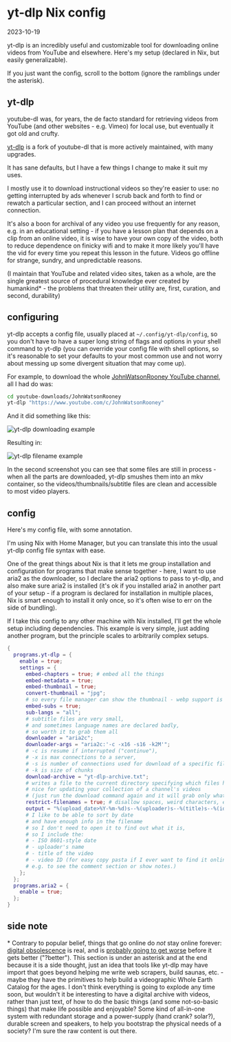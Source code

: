 # yt-dlp Nix config

<time id="post-date">2023-10-19</time>

<p id="post-excerpt">
yt-dlp is an incredibly useful and customizable tool 
for downloading online videos
from YouTube and elsewhere.
Here's my setup 
(declared in Nix, but easily generalizable).</p>

If you just want the config, scroll to the bottom
(ignore the ramblings under the asterisk).

## yt-dlp

youtube-dl was, for years, the de facto standard 
for retrieving videos from YouTube 
(and other websites - e.g. Vimeo) for local use, 
but eventually it got old and crufty.

[yt-dlp](https://github.com/yt-dlp/yt-dlp) is a fork of youtube-dl 
that is more actively maintained,
with many upgrades.

It has sane defaults, but I have a few things I change to make it suit my uses.

I mostly use it to download instructional videos so they're easier to use:
no getting interrupted by ads 
whenever I scrub back and forth to find or rewatch a particular section,
and I can proceed without an internet connection.

It's also a boon for archival of any video you use frequently for any reason,
e.g. in an educational setting - 
if you have a lesson plan that depends on a clip from an online video,
it is wise to have your own copy of the video,
both to reduce dependence on finicky wifi
and to make it more likely you'll have the vid
for every time you repeat this lesson in the future.
Videos go offline for strange, sundry, and unpredictable reasons.

(I maintain that YouTube and related video sites, 
taken as a whole,
are the single greatest source of procedural knowledge 
ever created by humankind\* -
the problems that threaten their utility are,
first, curation, and second, durability)


## configuring

yt-dlp accepts a config file, 
usually placed at `~/.config/yt-dlp/config`,
so you don't have to have a super long string of flags and options 
in your shell command to yt-dlp
(you can override your config file with shell options, 
so it's reasonable to set your defaults to your most common use 
and not worry about messing up some divergent situation that may come up).

For example, 
to download the whole 
[JohnWatsonRooney YouTube channel](https://www.youtube.com/c/JohnWatsonRooney), 
all I had do was:

```sh
cd youtube-downloads/JohnWatsonRooney
yt-dlp "https://www.youtube.com/c/JohnWatsonRooney"
```

And it did something like this:

![yt-dlp downloading example](/images/yt-dlp-downloading-example.png)

Resulting in:

![yt-dlp filename example](/images/yt-dlp-filename-example.jpg)

In the second screenshot you can see that some files are still in process -
when all the parts are downloaded,
yt-dlp smushes them into an mkv container,
so the videos/thumbnails/subtitle files are clean and accessible to most video players.

## config

Here's my config file, with some annotation.

I'm using Nix with Home Manager,
but you can translate this into the usual yt-dlp config file syntax with ease.

One of the great things about Nix 
is that it lets me group installation and configuration 
for programs that make sense together -
here, I want to use aria2 as the downloader,
so I declare the aria2 options to pass to yt-dlp,
and also make sure aria2 is installed 
(it's ok if you installed aria2 in another part of your setup - 
if a program is declared for installation in multiple places,
Nix is smart enough to install it only once,
so it's often wise to err on the side of bundling).

If I take this config to any other machine with Nix installed,
I'll get the whole setup including dependencies.
This example is very simple, just adding another program,
but the principle scales to arbitrarily complex setups.

```nix
{
  programs.yt-dlp = {
    enable = true;
    settings = {
      embed-chapters = true; # embed all the things
      embed-metadata = true;
      embed-thumbnail = true;
      convert-thumbnail = "jpg"; 
      # so every file manager can show the thumbnail - webp support is not quite universal
      embed-subs = true;
      sub-langs = "all"; 
      # subtitle files are very small, 
      # and sometimes language names are declared badly, 
      # so worth it to grab them all
      downloader = "aria2c";
      downloader-args = "aria2c:'-c -x16 -s16 -k2M'"; 
      # -c is resume if interrupted ("continue"), 
      # -x is max connections to a server, 
      # -s is number of connections used for download of a specific file, 
      # -k is size of chunks
      download-archive = "yt-dlp-archive.txt"; 
      # writes a file to the current directory specifying which files have already been downloaded - 
      # nice for updating your collection of a channel's videos 
      # (just run the download command again and it will grab only what you're missing)
      restrict-filenames = true; # disallow spaces, weird characters, etc.
      output = "%(upload_date>%Y-%m-%d)s--%(uploader)s--%(title)s--%(id)s.%(ext)s"; 
      # I like to be able to sort by date 
      # and have enough info in the filename 
      # so I don't need to open it to find out what it is, 
      # so I include the:
      # - ISO 8601-style date
      # - uploader's name
      # - title of the video
      # - video ID (for easy copy pasta if I ever want to find it online, 
      # e.g. to see the comment section or show notes.)
    };
  };
  programs.aria2 = {
    enable = true;
  };
}
```

## side note

\* Contrary to popular belief, 
things that go online do *not* stay online forever:
[digital obsolescence](https://en.wikipedia.org/wiki/Digital_obsolescence) is real, 
and is [probably going to get worse](https://blog.archive.org/2023/03/25/the-fight-continues/) 
before it gets better ("?better"). 
This section is under an asterisk and at the end because it is a side thought, 
just an idea that tools like yt-dlp 
may have import that goes beyond helping me write web scrapers,
build saunas, etc. -
maybe they have the primitives to help build a 
videographic Whole Earth Catalog for the ages.
I don't think everything is going to explode any time soon,
but wouldn't it be interesting to have a digital archive with videos,
rather than just text, of how to do the basic things (and some not-so-basic things)
that make life possible and enjoyable? 
Some kind of all-in-one system with redundant storage 
and a power-supply (hand crank? solar?),
durable screen and speakers,
to help you bootstrap the physical needs of a society?
I'm sure the raw content is out there.
